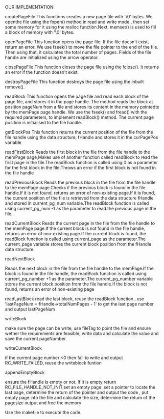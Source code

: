 
OUR IMPLEMENTATION

createPageFile 
This functions creates a new page file with '\0' bytes. 
We openthe file using the fopen() method in read and write mode., then set some memory for it using the malloc function.Next, memset() is used to fill a block of memory with '\0' bytes.

openPageFile 
This function opens the page file. If the file doesn't exist, return an error. We use fseek() to move the file pointer to the end of the file. Then using that, it calculates the total number of pages. Fields of the file handle are initialized using the arrow operator.

closePageFile
This function closes the page file using the fclose(). It returns an error if the function doesn't exist.

destroyPageFile
This function destroys the page file using the inbuilt remove().

readBlock
This function opens the page file and read each block of the page file, and stores it in the page handle. The method reads the block at position pageNum from a file and stores its content in the memory pointedto by the memPage page handle. We use the fseek() and fread() with the required parameters, to implement readBlock() method. The current page position is initialised to the file handle.

getBlockPos
This function returns the current position of the file from the file handle using the data structure, fHandle and stores it in the curPagePos variable

readFirstBlock
Reads the first block in the file from the file handle to the memPage page,Makes use of another function called readBlock to read the first page in the file.The readBlock function is called using 0 as a parameter for the first block in the file.Throws an error if the first block is not found in the file handle

readPreviousBlock
Reads the previous block in the file from the file handle to the memPage page.Checks if the previous block is found in the file handle.If it is not found, returns an error of non-existing page.If it is found, the current position of the file is retrieved from the data structure fHandle and stored in
current_pg_num variable.The readBlock function is called using current_pg_num -1 as the parameter to read the previous page
in the file.

readCurrentBlock
Reads the current page in the file from the file handle to the memPage page.If the current block is not found in the file handle, returns an error of non-existing page.If the current block is found, the readBlock function is called using current_page as the parameter.The current_page variable stores the current block position from the fHandle data structure.

readNextBlock

Reads the next block in the file from the file handle to the memPage.If the block is found in the file handle, the readBlock function is called using current_pg_number +1
as the parameter.The current_pg_number variable stores the current block position from the file handle.If the block is not found, returns an error of non-existing page

readLastBlock
read the last block, reuse the readBlock function , use 'lastPageNum = fHandle->totalNumPages - 1' to get the last page number and output lastPageNum


writeBlock

make sure the page can be write, use fileTag to point the file and ensure wether the requirements are feasible, write data and calculate the value and save the current pageNumber


writeCurrentBlock

if the current page number <0 then fail to write and output RC_WRITE_FAILED, reuse the writeblock funtion

appendEmptyBlock

ensure the fHandle is empty or not. If it is empty return RC_FILE_HANDLE_NOT_INIT,set an empty page ,set a pointer to locate the last page, determine the return of the pointer and output the code , put empty page into the file and calculate the size, determine the return of the pagesize output and free the memory





Use the makefile to execute the code.




